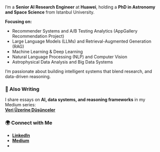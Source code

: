 I’m a **Senior AI Research Engineer** at **Huawei**, holding a **PhD in Astronomy and Space Science** from Istanbul University.  

**Focusing on:**
- Recommender Systems and A/B Testing Analytics (AppGallery Recommendation Project)
- Large Language Models (LLMs) and Retrieval-Augmented Generation (RAG)  
- Machine Learning & Deep Learning  
- Natural Language Processing (NLP) and Computer Vision  
- Astrophysical Data Analysis and Big Data Systems  

I’m passionate about building intelligent systems that blend research, and data-driven reasoning.

### 📝 Also Writing
I share essays on **AI, data systems, and reasoning frameworks** in my Medium series:  
[**Veri Üzerine Düşünceler**](https://medium.com/@k.ulgen90)

### 🌍 Connect with Me
- [**LinkedIn**]([https://www.linkedin.com/in/eyupkaanulgen](https://www.linkedin.com/in/eyüp-kaan-ülgen-ph-d-71a927b6/))  
- [**Medium**]([https://medium.com/@eyupkaanulgen](https://medium.com/@k.ulgen90))
- 

